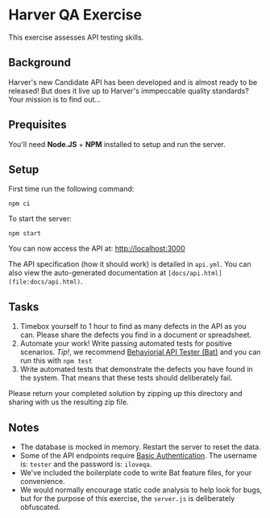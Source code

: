 Harver QA Exercise
========================

This exercise assesses API testing skills.

## Background

Harver's new Candidate API has been developed and is almost ready to be released!
But does it live up to Harver's immpeccable quality standards? Your mission is to find out...

## Prequisites

You'll need **Node.JS** + **NPM** installed to setup and run the server.

## Setup

First time run the following command:

`npm ci`

To start the server:

`npm start`

You can now access the API at: [http://localhost:3000](http://localhost:3000)

The API specification (how it should work) is detailed in `api.yml`. You can also view the auto-generated documentation
at `[docs/api.html](file:docs/api.html)`.

## Tasks

1. Timebox yourself to 1 hour to find as many defects in the API as you can. Please share the defects you find in a document or spreadsheet.
2. Automate your work! Write passing automated tests for positive scenarios. *Tip!*, we recommend
[Behaviorial API Tester (Bat)](https://github.com/harver-engineering/bat) and you can run this with `npm test`
3. Write automated tests that demonstrate the defects you have found in the system. That means that these tests should deliberately fail.

Please return your completed solution by zipping up this directory and sharing with us the resulting zip file.

## Notes

* The database is mocked in memory. Restart the server to reset the data.
* Some of the API endpoints require [Basic Authentication](https://swagger.io/docs/specification/authentication/basic-authentication/).
  The username is: `tester` and the password is: `iloveqa`.
* We've included the boilerplate code to write Bat feature files, for your convenience.
* We would normally encourage static code analysis to help look for bugs, but for the purpose of this
  exercise, the `server.js` is deliberately obfuscated.
